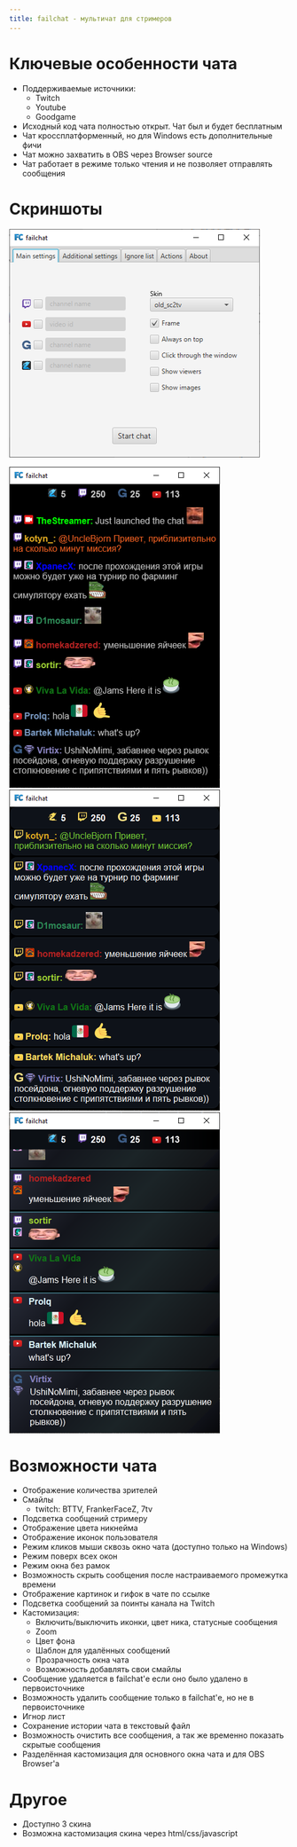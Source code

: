 ```yaml
---
title: failchat - мультичат для стримеров
---
```


# Ключевые особенности чата
- Поддерживаемые источники:
  - Twitch
  - Youtube
  - Goodgame
- Исходный код чата полностью открыт. Чат был и будет бесплатным
- Чат кроссплатформенный, но для Windows есть дополнительные фичи
- Чат можно захватить в OBS через Browser source
- Чат работает в режиме только чтения и не позволяет отправлять сообщения

# Скриншоты
![main-menu](main-menu.png)

![skin1](skin1.png)
![skin2](skin2.png)
![skin3](skin3.png)


# Возможности чата
- Отображение количества зрителей
- Смайлы
  - twitch: BTTV, FrankerFaceZ, 7tv
- Подсветка сообщений стримеру
- Отображение цвета никнейма
- Отображение иконок пользователя
- Режим кликов мыши сквозь окно чата (доступно только на Windows)
- Режим поверх всех окон
- Режим окна без рамок
- Возможность скрыть сообщения после настраиваемого промежутка времени
- Отображение картинок и гифок в чате по ссылке
- Подсветка сообщений за поинты канала на Twitch  
- Кастомизация:
  - Включить/выключить иконки, цвет ника, статусные сообщения
  - Zoom
  - Цвет фона
  - Шаблон для удалённых сообщений
  - Прозрачность окна чата
  - Возможность добавлять свои смайлы
- Сообщение удаляется в failchat'е если оно было удалено в первоисточнике
- Возможность удалить сообщение только в failchat'е, но не в первоисточнике
- Игнор лист
- Сохранение истории чата в текстовый файл
- Возможность очистить все сообщения, а так же временно показать скрытые сообщения
- Разделённая кастомизация для основного окна чата и для OBS Browser'а

# Другое
- Доступно 3 скина
- Возможна кастомизация скина через html/css/javascript
